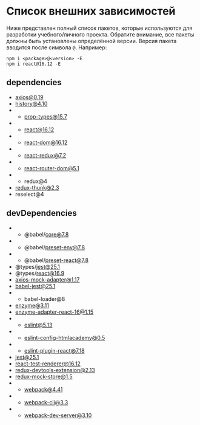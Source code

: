 # Список внешних зависимостей

Ниже представлен полный список пакетов, которые используются для разработки учебного/личного проекта. Обратите внимание, все пакеты должны быть установлены определённой версии. Версия пакета вводится после символа `@`. Например: 

```
npm i <package>@<version> -E
npm i react@16.12 -E
``` 

## dependencies

* axios@0.19
* history@4.10
* + prop-types@15.7
* + react@16.12
* + react-dom@16.12
* + react-redux@7.2
* + react-router-dom@5.1
* + redux@4
* redux-thunk@2.3
* reselect@4

## devDependencies

* + @babel/core@7.8
* + @babel/preset-env@7.8
* + @babel/preset-react@7.8
* @types/jest@25.1
* @types/react@16.9
* axios-mock-adapter@1.17
* babel-jest@25.1
* + babel-loader@8
* enzyme@3.11
* enzyme-adapter-react-16@1.15
* + eslint@5.13
* + eslint-config-htmlacademy@0.5
* + eslint-plugin-react@7.18
* jest@25.1
* react-test-renderer@16.12
* redux-devtools-extension@2.13
* redux-mock-store@1.5
* + webpack@4.41
* + webpack-cli@3.3
* + webpack-dev-server@3.10
